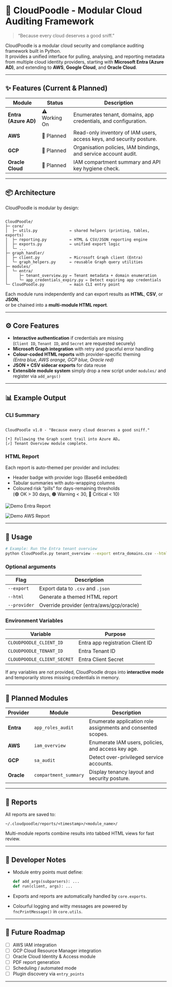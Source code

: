 # 🐩 CloudPoodle - Modular Cloud Auditing Framework

> “Because every cloud deserves a good sniff.”

CloudPoodle is a modular cloud security and compliance auditing framework built in Python.  
It provides a unified interface for pulling, analysing, and reporting metadata from multiple cloud identity providers, starting with **Microsoft Entra (Azure AD)**, and extending to **AWS**, **Google Cloud**, and **Oracle Cloud**.

---

## ✨ Features (Current & Planned)

| Module | Status | Description |
|---------|--------|-------------|
| **Entra (Azure AD)** | ⚠ Working On | Enumerates tenant, domains, app credentials, and configuration. |
| **AWS** | 🚧 Planned | Read-only inventory of IAM users, access keys, and security posture. |
| **GCP** | 🚧 Planned | Organisation policies, IAM bindings, and service account audit. |
| **Oracle Cloud** | 🚧 Planned | IAM compartment summary and API key hygiene check. |

---

## 📦 Architecture

CloudPoodle is modular by design:

```

CloudPoodle/
├─ core/
│  ├─ utils.py              ← shared helpers (printing, tables, exports)
│  ├─ reporting.py          ← HTML & CSV/JSON reporting engine
│  ├─ exports.py            ← unified export logic
│  └─ ...
├─ graph_handler/
│  ├─ client.py             ← Microsoft Graph client (Entra)
│  └─ graph_helpers.py      ← reusable Graph query utilities
├─ modules/
│  └─ entra/
│     ├─ tenant_overview.py ← Tenant metadata + domain enumeration
│     └─ app_credentials_expiry.py ← Detect expiring app credentials
└─ CloudPoodle.py           ← main CLI entry point

```

Each module runs independently and can export results as **HTML**, **CSV**, or **JSON**,  
or be chained into a **multi-module HTML report**.

---

## ⚙️ Core Features

- **Interactive authentication** if credentials are missing  
  (`Client ID`, `Tenant ID`, and `Secret` are requested securely)
- **Microsoft Graph integration** with retry and graceful error handling
- **Colour-coded HTML reports** with provider-specific theming  
  *(Entra blue, AWS orange, GCP blue, Oracle red)*
- **JSON + CSV sidecar exports** for data reuse
- **Extensible module system** simply drop a new script under `modules/` and register via `add_args()`

---

## 📊 Example Output

### CLI Summary
```

CloudPoodle v1.0 - "Because every cloud deserves a good sniff."

[•] Following the Graph scent trail into Azure AD…
[✓] Tenant Overview module complete.

````

### HTML Report

Each report is auto-themed per provider and includes:
- Header badge with provider logo (Base64 embedded)
- Tabular summaries with auto-wrapping columns
- Coloured risk “pills” for days-remaining thresholds  
  (🟢 OK > 30 days, 🟠 Warning < 30, 🔴 Critical < 10)

![Demo Entra Report](repo_images/EntraDemoReport.png)

![Demo AWS Report](repo_images/AWSDemoReport.png)

---

## 🔧 Usage

```bash
# Example: Run the Entra tenant overview
python CloudPoodle.py tenant_overview --export entra_domains.csv --html entra_report.html
````

### Optional arguments

| Flag         | Description                              |
| ------------ | ---------------------------------------- |
| `--export`   | Export data to `.csv` and `.json`        |
| `--html`     | Generate a themed HTML report            |
| `--provider` | Override provider (entra/aws/gcp/oracle) |

### Environment Variables

| Variable              | Purpose                          |
| --------------------- | -------------------------------- |
| `CLOUDPOODLE_CLIENT_ID`     | Entra app registration Client ID |
| `CLOUDPOODLE_TENANT_ID`     | Entra Tenant ID                  |
| `CLOUDPOODLE_CLIENT_SECRET` | Entra Client Secret              |

If any variables are not provided, CloudPoodle drops into **interactive mode** and temporarily stores missing credentials in memory.

---

## 🧩 Planned Modules

| Provider   | Module                | Description                                                  |
| ---------- | --------------------- | ------------------------------------------------------------ |
| **Entra**  | `app_roles_audit`     | Enumerate application role assignments and consented scopes. |
| **AWS**    | `iam_overview`        | Enumerate IAM users, policies, and access key age.           |
| **GCP**    | `sa_audit`            | Detect over-privileged service accounts.                     |
| **Oracle** | `compartment_summary` | Display tenancy layout and security posture.                 |

---

## 📁 Reports

All reports are saved to:

```
~/.cloudpoodle/reports/<timestamp>/<module_name>/
```

Multi-module reports combine results into tabbed HTML views for fast review.

---

## 🧠 Developer Notes

* Module entry points must define:

  ```python
  def add_args(subparsers): ...
  def run(client, args): ...
  ```
* Exports and reports are automatically handled by `core.exports`.
* Colourful logging and witty messages are powered by `fncPrintMessage()` in `core.utils`.

---

## 🚀 Future Roadmap

* [ ] AWS IAM integration
* [ ] GCP Cloud Resource Manager integration
* [ ] Oracle Cloud Identity & Access module
* [ ] PDF report generation
* [ ] Scheduling / automated mode
* [ ] Plugin discovery via `entry_points`

---
